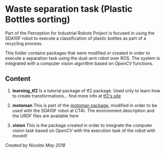 # Waste separation task (Plastic Bottles sorting)

Part of the Perception for Industrial Robots Project is focused in using the SDA10F robot to execute a classification of plastic bottles as part of a recycling process.

This folder contains packages that were modified or created in order to execute a separation task using the dual-arm robot over ROS. The system is integrated with a computer vision algorithm based on *OpenCV* functions.

## Content

1. **learning_tf2** Is a tutorial package of tf2 package. Used only to learn how to create transformations... find more info at [tf2's site](http://wiki.ros.org/tf2/Tutorials)

2. **motoman** This is part of the [motoman package](http://wiki.ros.org/motoman), modified in order to be used with the SDA10F robot at CTAI. The environment description and the URDF files are available here

3. **vision** This is the package created in order to integrate the computer vision task based on *OpenCV* with the execution task of the robot with moveit!

*Created by Nicolas May 2018*
